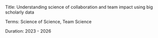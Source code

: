 Title: Understanding science of collaboration and team impact using big scholarly data


Terms: Science of Science, Team Science


Duration: 2023 - 2026